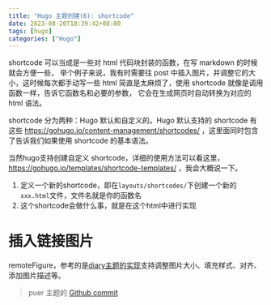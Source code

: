 ```yaml
---
title: "Hugo 主题创建(6): shortcode"
date: 2023-08-20T18:39:42+08:00
tags: [hugo]
categories: ["Hugo"]
---
```


shortcode 可以当成是一些对 html 代码块封装的函数，在写 markdown 的时候就会方便一些，
举个例子来说，我有时需要往 post 中插入图片，并调整它的大小，这时候每次都手动写一些
html 简直是太麻烦了，使用 shortcode 就像是调用函数一样，告诉它函数名和必要的参数，
它会在生成网页时自动转换为对应的 html 语法。

shortcode 分为两种：Hugo 默认和自定义的。Hugo 默认支持的 shortcode 有这些
https://gohugo.io/content-management/shortcodes/
，这里面同时包含了告诉我们如果使用 shortcode 的基本语法。

当然hugo支持创建自定义 shortcode，详细的使用方法可以看这里，
https://gohugo.io/templates/shortcode-templates/
，我会大概说一下。

1. 定义一个新的shortcode，即在`layouts/shortcodes/`下创建一个新的`xxx.html`文件，文件名就是你的函数名
2. 这个shortcode会做什么事，就是在这个html中进行实现

# 插入链接图片 
remoteFigure，参考的是[diary主题的实现](https://github.com/AmazingRise/hugo-theme-diary/wiki/Inserting-Figures)支持调整图片大小、填充样式、对齐、添加图片描述等。

>puer 主题的 [Github commit](https://github.com/wangloo/hugo-theme-puer/commit/0865c662f834fb273c1dfa11f6f30af570c40b3b)

